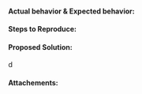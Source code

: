 #### Actual behavior & Expected behavior:


#### Steps to Reproduce:


#### Proposed Solution:

d
#### Attachements:    
   

